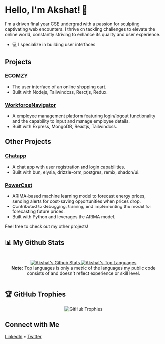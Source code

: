 # Hello, I'm Akshat! 👋

I'm a driven final year CSE undergrad with a passion for sculpting captivating web encounters. I thrive on tackling challenges to elevate the online world, constantly striving to enhance its quality and user experience.

- 💻 I specialize in building user interfaces

## Projects

### [ECOMZY](https://shopping-cart-webapp.vercel.app/)
- The user interface of an online shopping cart.
- Built with Nodejs, Tailwindcss, Reactjs, Redux.

### [WorkforceNavigator](https://github.com/abhi-yo/employeeManagementSystem)
- A employee management platform featuring login/logout functionality and the capability to input and manage employee details.
- Built with Express, MongoDB, Reactjs, Tailwindcss.

## Other Projects

### [Chatapp](https://github.com/mhmdsami/chat)
- A chat app with user registration and login capabilities.
- Built with bun, elysia, drizzle-orm, postgres, remix, shadcn/ui.

### [PowerCast](https://github.com/Huloiarnata/Energy-Price-Prediction)
- ARIMA-based machine learning model to forecast energy prices, sending alerts for cost-saving opportunities when prices drop.
- Contributed to debugging, training, and implementing the model for forecasting future prices.
- Built with Python and leverages the ARIMA model.

Feel free to check out my other projects!


## 📊 My Github Stats
<div align="center">
<br/>
<a href="https://github.com/abhi-yo/github-readme-stats">
  <img alt="Akshat's Github Stats" src="https://github-readme-stats.vercel.app/api?username=abhi-yo&show_icons=true&count_private=true&theme=react&hide_border=true&bg_color=0D1117" />
</a>
<a href="https://github.com/abhi-yo/github-readme-stats">
  <img alt="Akshat's Top Languages" src="https://github-readme-stats.vercel.app/api/top-langs/?username=abhi-yo&langs_count=8&count_private=true&layout=compact&theme=react&hide_border=true&bg_color=0D1117" />
</a>
<br/>
<b>Note:</b> Top languages is only a metric of the languages my public code consists of and doesn't reflect experience or skill level.
<br/>
<br/>
</div>

## 🏆 GitHub Trophies
<div align="center">
  <img src="https://github-profile-trophy.vercel.app/?username=abhi-yo&margin-w=8&margin-h=4&theme=onedark" alt="GitHub Trophies" />
</div>

## Connect with Me

[LinkedIn](https://www.linkedin.com/in/singh-akshat/) • [Twitter](https://twitter.com/AkshatSingh_s) 
